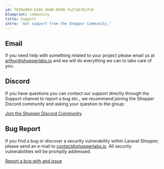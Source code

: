 ```yaml
---
id: f838e08d-b346-4b88-8568-7e2fab7b1fc0
blueprint: community
title: Support
intro: 'Get support from the Shopper Community.'
---
```

## Email

If you need help with something related to your project please email us at [arthur@shopperlabs.io](arthur@shopperlabs.io) and we will do everything we can to take care of you.


## Discord


If you have questions you can contact our support directly through the Support channel to report a bug etc., we recommend joining the Shopper Discord community and asking your question to the group:

[Join the Shopper Discord Community](https://laravelshopper.io/discord)


## Bug Report

If you find a bug or discover a security vulnerability within Laravel Shopper, please send an e-mail to [contact@shopperlabs.io](contact@shopperlabs.io). All security vulnerabilities will be promptly addressed.

[Report a bug with and issue](https://github.com/shopperlabs/framework/issues)